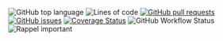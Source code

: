 ![GitHub top language](https://img.shields.io/github/languages/top/edgarogh/inf402)
![Lines of code](https://img.shields.io/tokei/lines/github/edgarogh/inf402)
[![GitHub pull requests](https://img.shields.io/github/issues-pr/edgarogh/inf402)](https://github.com/edgarogh/inf402/pulls)
[![GitHub issues](https://img.shields.io/github/issues/edgarogh/inf402)](https://github.com/edgarogh/inf402/issues)
[![Coverage Status](https://coveralls.io/repos/github/edgarogh/inf402/badge.svg?branch=main)](https://coveralls.io/github/edgarogh/inf402?branch=main)
![GitHub Workflow Status](https://img.shields.io/github/workflow/status/edgarogh/inf402/Rust)
![Rappel important](https://img.shields.io/badge/aller%20le-foot-white?cacheSeconds=1000000)
